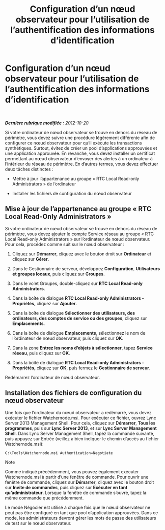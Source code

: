 ﻿---
title: Configuration d’un nœud observateur pour l’utilisation de l’authentification des informations d’identification
TOCTitle: Configuration d’un nœud observateur pour l’utilisation de l’authentification des informations d’identification
ms:assetid: 032e33f3-9483-42e6-a33c-347eb6779597
ms:mtpsurl: https://technet.microsoft.com/fr-fr/library/JJ204632(v=OCS.15)
ms:contentKeyID: 49296087
ms.date: 05/20/2016
mtps_version: v=OCS.15
ms.translationtype: HT
---

# Configuration d’un nœud observateur pour l’utilisation de l’authentification des informations d’identification

 

_**Dernière rubrique modifiée :** 2012-10-20_

Si votre ordinateur de nœud observateur se trouve en dehors du réseau de périmètre, vous devez suivre une procédure légèrement différente afin de configurer ce nœud observateur pour qu’il exécute les transactions synthétiques. Surtout, évitez de créer un pool d’applications approuvées et une application approuvée. En revanche, vous devez installer un certificat permettant au nœud observateur d’envoyer des alertes à un ordinateur à l’intérieur du réseau de périmètre. En d’autres termes, vous devez effectuer deux tâches distinctes :

  - Mettre à jour l’appartenance au groupe « RTC Local Read-only Administrators » de l’ordinateur

  - Installer les fichiers de configuration du nœud observateur

## Mise à jour de l’appartenance au groupe « RTC Local Read-Only Administrators »

Si votre ordinateur de nœud observateur se trouve en dehors du réseau de périmètre, vous devez ajouter le compte Service réseau au groupe « RTC Local Read-only Administrators » sur l’ordinateur de nœud observateur. Pour cela, procédez comme suit sur le nœud observateur :

1.  Cliquez sur **Démarrer**, cliquez avec le bouton droit sur **Ordinateur** et cliquez sur **Gérer**.

2.  Dans le Gestionnaire de serveur, développez **Configuration**, **Utilisateurs et groupes locaux**, puis cliquez sur **Groupes**.

3.  Dans le volet Groupes, double-cliquez sur **RTC Local Read-only Administrators**.

4.  Dans la boîte de dialogue **RTC Local Read-only Administrators - Propriétés**, cliquez sur **Ajouter**.

5.  Dans la boîte de dialogue **Sélectionner des utilisateurs, des ordinateurs, des comptes de service ou des groupes**, cliquez sur **Emplacements**.

6.  Dans la boîte de dialogue **Emplacements**, sélectionnez le nom de l’ordinateur de nœud observateur, puis cliquez sur **OK**.

7.  Dans la zone **Entrez les noms d’objets à sélectionner**, tapez **Service réseau**, puis cliquez sur **OK**.

8.  Dans la boîte de dialogue **RTC Local Read-only Administrators - Propriétés**, cliquez sur **OK**, puis fermez le **Gestionnaire de serveur**.

Redémarrez l’ordinateur de nœud observateur.

## Installation des fichiers de configuration du nœud observateur

Une fois que l’ordinateur du nœud observateur a redémarré, vous devez exécuter le fichier Watchernode.msi. Pour exécuter ce fichier, ouvrez Lync Server 2013 Management Shell. Pour cela, cliquez sur **Démarrer**, **Tous les programmes**, puis sur **Lync Server 2013**, et sur **Lync Server Management Shell**. Dans Lync Server Management Shell, tapez la commande suivante, puis appuyez sur Entrée (veillez à bien indiquer le chemin d’accès au fichier Watchernode.msi):

    C:\Tools\Watchernode.msi Authentication=Negotiate

> [!note]  
> Comme indiqué précédemment, vous pouvez également exécuter Watchernode.msi à partir d’une fenêtre de commande. Pour ouvrir une fenêtre de commande, cliquez sur <strong>Démarrer</strong>, cliquez avec le bouton droit sur <strong>Invite de commandes</strong>, puis cliquez sur <strong>Exécuter en tant qu’administrateur</strong>. Lorsque la fenêtre de commande s’ouvre, tapez la même commande que précédemment.

Le mode Négocier est utilisé à chaque fois que le nœud observateur ne peut pas être configuré en tant que pool d’application approuvées. Dans ce mode, les administrateurs devront gérer les mots de passe des utilisateurs de test sur le nœud observateur.

